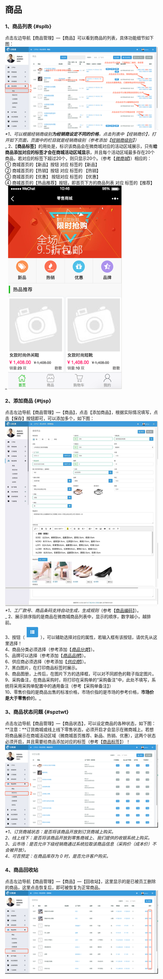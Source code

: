 # 商品

### 1、商品列表 {#splb}

点击左边导航【商品管理】—【商品】可以看到商品的列表，具体功能细节如下图：![](/assets/spgl-sp-list.png)_\*1、可以根据经销商级别**为经销商设定不同的价格**，点击列表中【经销商价】，打开如下页面，页面中的栏目就是经销商级别（参考添加【_[_经销商级别_](/jing-xiao-shang/tian-jia-ji-bie.md)_】）_  
_   2、【**商品标签**】的用处是，标识该商品会在微商城对应的活动区域展示，只有**给商品添加对应的标签才会在商城活动区域显示**，并且每个活动区域最多存在20个商品，若对应的标签下超过20个，则只显示20个。（参考【_[_微商城_](/ke-hu-shang-cheng.md)_】）相应的：  
   ① 商城首页的【新品】按钮 对应 标签的【新品】  
   ② 商城首页的【热销】按钮 对应 标签的 【热销】  
   ③ 商城首页的【优惠】 按钮对应 标签的 【优惠】  
   ④ 商城首页的【热品推荐】按钮，即首页下方的商品列表 对应 标签的【推荐】                                                                  
 _ ![](/assets/spgl-sp-1.png)

### 2、添加商品 {#tjsp}

点击左边导航【商品管理】—【商品】，点击【添加商品】，根据实际情况填写，点击【保存】按钮即可，可以添加多个，如下图：![](/assets/spgl-sp-tjsp.png)_\*1、工厂款号、商品条码支持自动生成，生成规则_（参考【[商品编码](/spbm)】）。  
_  2、展示排序指的是商品在微商城商品列表中，显示的顺序，数字越小，越排前。  
  3、按钮（_![](/assets/tag-1.png)_），可以辅助选择对应的属性，若输入框有该按钮，请优先从这里选择！  
  4、商品分类必须选择（参考添加【_[_商品分类_](/gong-ying-shang/fen-lei.md)_】）。  
  5、品牌可以选择（参考添加【_[_商品品牌_](/shang-pin-guan-li/pin-pai.md)_】）。  
  6、供应商必须选择（参考添加【_[_供应商_](/gong-ying-shang.md)_】）。  
  7、黑白图片，在打印商品标签时展示。  
  8、商品图册，上传后，在图片下方的选择框，可以对不同颜色的鞋子指定图片。  
  9、采购备注，在商品采购时，将打印在采购单的“采购备注”中，此处不填写，系统将采用采购单配置中的通用备注（参考【采购单备注】）  
  10、零售价指的是商品出售的标准价格，市场价指的是市场的参考价格，**市场价是大于零售价**的。_

### 3、商品状态问题 {#spztwt}

点击左边导航【商品管理】—【商品状态】，可以设定商品的各种状态，如下图：  
**注意：**订货商城或线上线下零售状态，必须开启才会显示在微商城上。若想将商品展示在商城活动区域（微商城首页推荐、新品、热销、优惠），这两个状态必须开启，并且需要给商品添加对应的标签（参考【[商品标签](#splb)】）！![](/assets/spgl-spzt.png)_\*1、订货商城状态：是否将该商品开放到订货商城上购买。  
  2、线上线下：是否将该商品开放到零售商城上、我们提供的收银系统上购买。  
  3、云市场：是否允许下级经销商通过系统拉取该商品信息（采购价（成本价）不会被开放）。  
  4、可否预定：在商品库存为 0 时，是否允许客户购买。_

### 4、商品回收站

点击左边导航【商品管理】—【商品】—【回收站】，这里显示的是已被员工删除的商品，这里点击恢复后，即可被恢复为正常商品。![](/assets/spgl-hsz.png)

